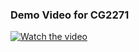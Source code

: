 ### Demo Video for CG2271
[![Watch the video](https://img.youtube.com/vi/fmYNUrjkqvc/0.jpg)](https://www.youtube.com/watch?v=fmYNUrjkqvc)
